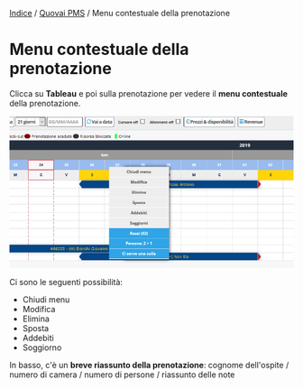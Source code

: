 [Indice](index.html) / [Quovai PMS](quovai-pms-it.md) / Menu contestuale della prenotazione

# Menu contestuale della prenotazione

Clicca su **Tableau** e poi sulla prenotazione per vedere il **menu contestuale** della prenotazione.

![](images/menu-contestuale-prenotazione-001.png)

Ci sono le seguenti possibilità: 
 - Chiudi menu  
 - Modifica  
 - Elimina  
 - Sposta  
 - Addebiti  
 - Soggiorno

In basso, c'è un **breve riassunto della prenotazione**: cognome dell'ospite / numero di camera / numero di persone / riassunto delle note
 
 
 